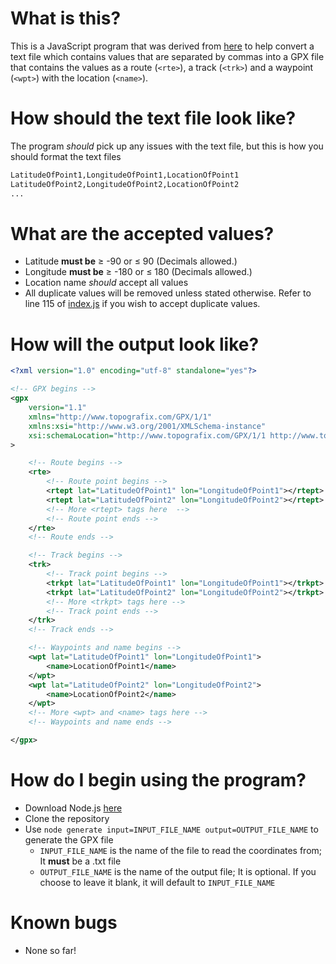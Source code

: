 # What is this?
This is a JavaScript program that was derived from [here](https://gitlab.com/3nvy/gpx-route-generator-console) to help convert a text file which contains values that are separated by commas into a GPX file that contains the values as a route (```<rte>```), a track (```<trk>```) and a waypoint (```<wpt>```) with the location (```<name>```).

# How should the text file look like?
The program *should* pick up any issues with the text file, but this is how you should format the text files
```txt
LatitudeOfPoint1,LongitudeOfPoint1,LocationOfPoint1
LatitudeOfPoint2,LongitudeOfPoint2,LocationOfPoint2
...
```

# What are the accepted values?
*  Latitude **must be** ≥ -90 or ≤ 90 (Decimals allowed.)
* Longitude **must be** ≥ -180 or ≤ 180 (Decimals allowed.)
* Location name *should* accept all values
* All duplicate values will be removed unless stated otherwise. Refer to line 115 of [index.js](index.js) if you wish to accept duplicate values.

# How will the output look like?
```xml
<?xml version="1.0" encoding="utf-8" standalone="yes"?>

<!-- GPX begins -->
<gpx
	version="1.1"
	xmlns="http://www.topografix.com/GPX/1/1"
	xmlns:xsi="http://www.w3.org/2001/XMLSchema-instance"
	xsi:schemaLocation="http://www.topografix.com/GPX/1/1 http://www.topografix.com/GPX/1/1/gpx.xsd"
>

	<!-- Route begins -->
	<rte>
		<!-- Route point begins -->
		<rtept lat="LatitudeOfPoint1" lon="LongitudeOfPoint1"></rtept>
		<rtept lat="LatitudeOfPoint2" lon="LongitudeOfPoint2"></rtept>
		<!-- More <rtept> tags here  -->
		<!-- Route point ends -->
	</rte>
	<!-- Route ends -->

	<!-- Track begins -->
	<trk>
		<!-- Track point begins -->
		<trkpt lat="LatitudeOfPoint1" lon="LongitudeOfPoint1"></trkpt>
		<trkpt lat="LatitudeOfPoint2" lon="LongitudeOfPoint2"></trkpt>
		<!-- More <trkpt> tags here -->
		<!-- Track point ends -->
	</trk>
	<!-- Track ends -->

	<!-- Waypoints and name begins -->
	<wpt lat="LatitudeOfPoint1" lon="LongitudeOfPoint1">
		<name>LocationOfPoint1</name>
	</wpt>
	<wpt lat="LatitudeOfPoint2" lon="LongitudeOfPoint2">
		<name>LocationOfPoint2</name>
	</wpt>
    <!-- More <wpt> and <name> tags here -->
	<!-- Waypoints and name ends -->

</gpx>
```

# How do I begin using the program?
* Download Node.js [here](https://nodejs.org/en/)
* Clone the repository
* Use ```node generate input=INPUT_FILE_NAME output=OUTPUT_FILE_NAME``` to generate the GPX file
    * ```INPUT_FILE_NAME``` is the name of the file to read the coordinates from; It **must** be a .txt file
    * ```OUTPUT_FILE_NAME``` is the name of the output file; It is optional. If you choose to leave it blank, it will default to ```INPUT_FILE_NAME```

# Known bugs
* None so far!